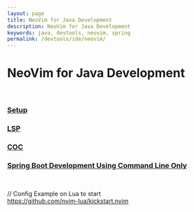```yaml
---
layout: page
title: NeoVim for Java Development
description: NeoVim for Java Development
keywords: java, devtools, neovim, spring
permalink: /devtools/ide/neovim/
---
```


# NeoVim for Java Development

<br/>

### [Setup](/devtools/ide/neovim/setup/)

### [LSP](/devtools/ide/neovim/lsp/)

### [COC](/devtools/ide/neovim/coc/)

### [Spring Boot Development Using Command Line Only](/devtools/ide/neovim/example/)

<br/>

// Config Example on Lua to start  
https://github.com/nvim-lua/kickstart.nvim

<br/>

<!--
https://habr.com/ru/post/586808/
-->
